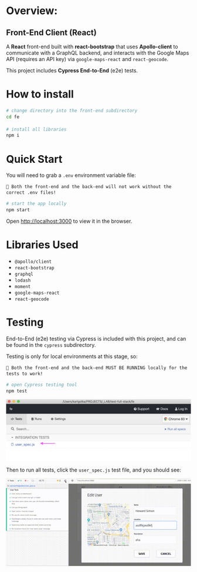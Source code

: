 # Overview: 
## Front-End Client (React)

A **React** front-end built with **react-bootstrap** that uses **Apollo-client** to communicate with a GraphQL backend, and interacts with the Google Maps API (requires an API key) via `google-maps-react` and `react-geocode`.

This project includes **Cypress End-to-End** (e2e) tests.

# How to install

```sh
# change directory into the front-end subdirectory
cd fe

# install all libraries
npm i
```

# Quick Start

You will need to grab a `.env` environment variable file:
```
🛑 Both the front-end and the back-end will not work without the correct .env files!
```

```sh
# start the app locally
npm start
```

Open [http://localhost:3000](http://localhost:3000) to view it in the browser.


# Libraries Used

- `@apollo/client`
- `react-bootstrap`
- `graphql`
- `lodash`
- `moment`
- `google-maps-react`
- `react-geocode`

# Testing

End-to-End (e2e) testing via Cypress is included with this project, and can be found in the `cypress` subdirectory.

Testing is only for local environments at this stage, so:
```
🛑 Both the front-end and the back-end MUST BE RUNNING locally for the tests to work!
```

```sh
# open Cypress testing tool
npm test
```

![Cypress testing tool](how-to-test-01.png)

Then to run all tests, click the `user_spec.js` test file, and you should see:

![Cypress running tests](how-to-cypress-tests.gif)



